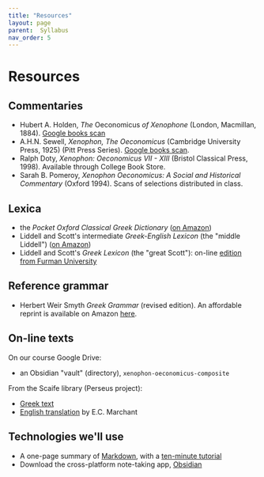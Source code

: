 ```yaml
---
title: "Resources"
layout: page
parent:  Syllabus
nav_order: 5
---
```



# Resources

## Commentaries

- Hubert A. Holden, *The* Oeconomicus *of Xenophone* (London, Macmillan, 1884).  [Google books scan](https://neelsmith.github.io/greek213/Oeconomicus-Holden.pdf)
- A.H.N. Sewell, *Xenophon, The Oeconomicus* (Cambridge University Press, 1925) (Pitt Press Series).  [Google books scan](https://neelsmith.github.io/greek213/Oeconomicus-Sewell.pdf).
- Ralph Doty, *Xenophon: Oeconomicus VII - XIII* (Bristol Classical Press, 1998). Available through College Book Store.
- Sarah B. Pomeroy, *Xenophon Oeconomicus: A Social and Historical Commentary* (Oxford 1994). Scans of selections distributed in class.


## Lexica

- the *Pocket Oxford Classical Greek Dictionary* ([on Amazon](https://www.amazon.com/Pocket-Oxford-Classical-Greek-Dictionary/dp/0198605129/ref=sr_1_1?keywords=pocket+oxford+classical+greek+dictionary&qid=1683130295&sprefix=pocket+oxford+classical%2Caps%2C80&sr=8-1))
-  Liddell and Scott's intermediate *Greek-English Lexicon* (the "middle Liddell")  ([on Amazon](https://www.amazon.com/Liddell-Scotts-Greek-English-Lexicon-English/dp/1843560267/ref=sr_1_4?crid=3OJ5L7WUIF1JD&keywords=greek+lexicon&qid=1676554005&sprefix=greek+lexicon%2Caps%2C147&sr=8-4))
- Liddell and Scott's *Greek Lexicon* (the "great Scott"): on-line [edition from Furman University](http://folio2.furman.edu/lsj/)

## Reference grammar

- Herbert Weir Smyth *Greek Grammar* (revised edition). An affordable reprint is available on Amazon [here](https://www.amazon.com/Greek-Grammar-Revised-Herbert-Smyth/dp/1614275238/ref=sr_1_1?crid=12T0UCQ2CW6EZ&keywords=Smyth+Greek+grammar&qid=1683223315&sprefix=smyth+greek+grammar%2Caps%2C82&sr=8-1).

## On-line texts

On our course Google Drive: 

- an Obsidian "vault" (directory), `xenophon-oeconomicus-composite`

From the Scaife library (Perseus project):

- [Greek text](https://scaife.perseus.org/reader/urn:cts:greekLit:tlg0032.tlg003.perseus-grc2:1.1-1.2/)
- [English translation](https://scaife.perseus.org/reader/urn:cts:greekLit:tlg0032.tlg003.perseus-eng2:1.1-1.2/) by E.C. Marchant


## Technologies we'll use

- A one-page summary of [Markdown](https://commonmark.org/help/), with a [ten-minute tutorial](https://commonmark.org/help/tutorial/)
- Download the cross-platform note-taking app, [Obsidian](https://obsidian.md/download)